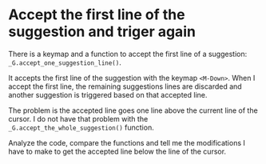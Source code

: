 # Accept the first line of the suggestion and triger again

There is a keymap and a function to accept the first line of a suggestion: `_G.accept_one_suggestion_line()`.

It accepts the first line of the suggestion with the keymap `<M-Down>`.
When I accept the first line, the remaining suggestions lines are discarded and another suggestion is triggered based on that accepted line.

The problem is the accepted line goes one line above the current line of the cursor. I do not have that problem with the `_G.accept_the_whole_suggestion()` function.

Analyze the code, compare the functions and tell me the modifications I have to make to get the accepted line below the line of the cursor.
